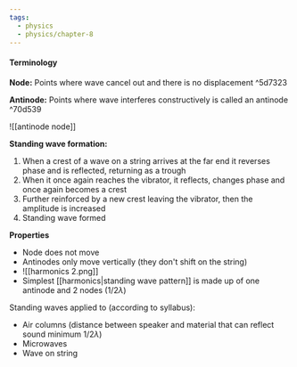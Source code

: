 ```yaml
---
tags:
  - physics
  - physics/chapter-8
---
```


#### Terminology
**Node:** Points where wave cancel out and there is no displacement ^5d7323

**Antinode:** Points where wave interferes constructively is called an antinode ^70d539

![[antinode node]]

**Standing wave formation:** 
1. When a crest of a wave on a string arrives at the far end it reverses phase and is reflected, returning as a trough
2. When it once again reaches the vibrator, it reflects, changes phase and once again becomes a crest
3. Further reinforced by a new crest leaving the vibrator, then the amplitude is increased
4. Standing wave formed

**Properties**
- Node does not move
- Antinodes only move vertically (they don't shift on the string)
- ![[harmonics 2.png]]
- Simplest [[harmonics|standing wave pattern]] is made up of one antinode and 2 nodes ($1/2\lambda$)

Standing waves applied to (according to syllabus):
- Air columns (distance between speaker and material that can reflect sound minimum $1/2\lambda$)
- Microwaves
- Wave on string
